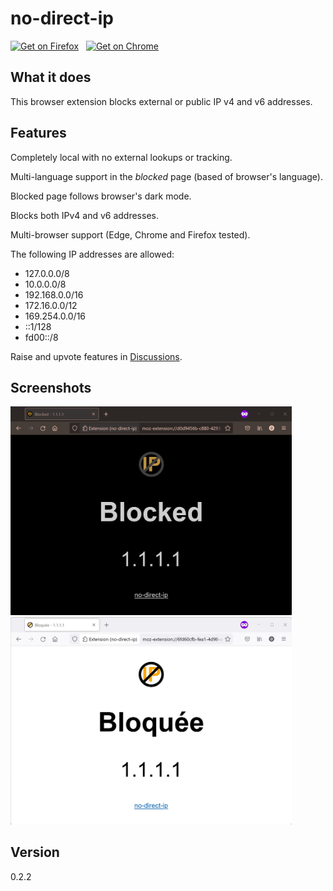 # no-direct-ip

[<img src="https://blog.mozilla.org/addons/files/2020/04/get-the-addon-fx-apr-2020.svg" height="48" alt="Get on Firefox"/>](https://addons.mozilla.org/en-GB/addon/no-direct-ip/)&nbsp;&nbsp;&nbsp;[<img src="https://storage.googleapis.com/web-dev-uploads/image/WlD8wC6g8khYWPJUsQceQkhXSlv1/UV4C4ybeBTsZt43U4xis.png" height="48" alt="Get on Chrome"/>](https://chrome.google.com/webstore/detail/no-direct-ip/hacaeeoapmdgmhifjcgbblcobgnmceff)

## What it does

This browser extension blocks external or public IP v4 and v6 addresses.

## Features

Completely local with no external lookups or tracking.

Multi-language support in the _blocked_ page (based of browser's language).

Blocked page follows browser's dark mode.

Blocks both IPv4 and v6 addresses.

Multi-browser support (Edge, Chrome and Firefox tested).

The following IP addresses are allowed:
* 127.0.0.0/8
* 10.0.0.0/8
* 192.168.0.0/16
* 172.16.0.0/12
* 169.254.0.0/16
* ::1/128
* fd00::/8

Raise and upvote features in [Discussions](https://github.com/OllieJC/no-direct-ip/discussions). 

## Screenshots

<img src="screenshot-dark-mode-en.jpg" alt="Screenshot of the English blocked page in dark mode" width="450px"/>

<img src="screenshot-light-mode-fr.jpg" alt="Screenshot of the French blocked page in light mode" width="450px"/>

## Version

0.2.2
